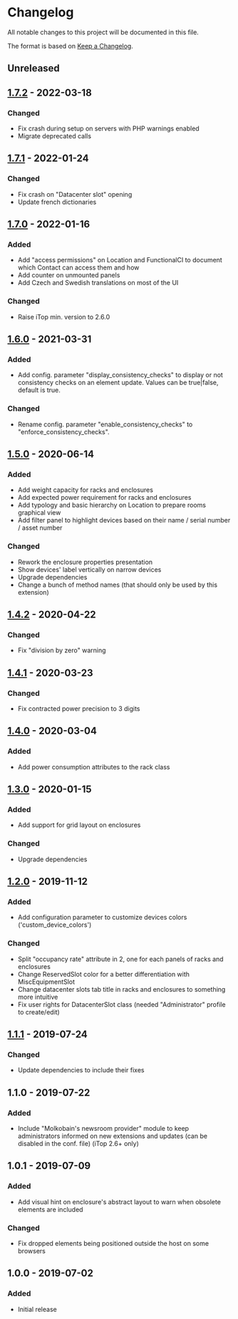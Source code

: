 # Changelog
All notable changes to this project will be documented in this file.

The format is based on [Keep a Changelog](https://keepachangelog.com/en/1.0.0/).

## Unreleased

## [1.7.2] - 2022-03-18
### Changed
- Fix crash during setup on servers with PHP warnings enabled
- Migrate deprecated calls

## [1.7.1] - 2022-01-24
### Changed
- Fix crash on "Datacenter slot" opening
- Update french dictionaries

## [1.7.0] - 2022-01-16
### Added
- Add "access permissions" on Location and FunctionalCI to document which Contact can access them and how
- Add counter on unmounted panels
- Add Czech and Swedish translations on most of the UI

### Changed
- Raise iTop min. version to 2.6.0

## [1.6.0] - 2021-03-31
### Added
- Add config. parameter "display_consistency_checks" to display or not consistency checks on an element update. Values can be true|false, default is true.

### Changed
- Rename config. parameter "enable_consistency_checks" to "enforce_consistency_checks".

## [1.5.0] - 2020-06-14
### Added
- Add weight capacity for racks and enclosures
- Add expected power requirement for racks and enclosures
- Add typology and basic hierarchy on Location to prepare rooms graphical view
- Add filter panel to highlight devices based on their name / serial number / asset number

### Changed
- Rework the enclosure properties presentation
- Show devices' label vertically on narrow devices
- Upgrade dependencies
- Change a bunch of method names (that should only be used by this extension)

## [1.4.2] - 2020-04-22
### Changed
- Fix "division by zero" warning

## [1.4.1] - 2020-03-23
### Changed
- Fix contracted power precision to 3 digits

## [1.4.0] - 2020-03-04
### Added
- Add power consumption attributes to the rack class

## [1.3.0] - 2020-01-15
### Added
- Add support for grid layout on enclosures

### Changed
- Upgrade dependencies

## [1.2.0] - 2019-11-12
### Added
- Add configuration parameter to customize devices colors ('custom_device_colors')

### Changed
- Split "occupancy rate" attribute in 2, one for each panels of racks and enclosures
- Change ReservedSlot color for a better differentiation with MiscEquipmentSlot
- Change datacenter slots tab title in racks and enclosures to something more intuitive
- Fix user rights for DatacenterSlot class (needed "Administrator" profile to create/edit)

## [1.1.1] - 2019-07-24
### Changed
- Update dependencies to include their fixes

## 1.1.0 - 2019-07-22
### Added
- Include "Molkobain's newsroom provider" module to keep administrators informed on new extensions and updates (can be disabled in the conf. file) (iTop 2.6+ only)

## 1.0.1 - 2019-07-09
### Added
- Add visual hint on enclosure's abstract layout to warn when obsolete elements are included

### Changed
- Fix dropped elements being positioned outside the host on some browsers

## 1.0.0 - 2019-07-02
### Added
- Initial release

[Unreleased]: https://github.com/Molkobain/itop-datacenter-view-extended/compare/v1.7.2...HEAD
[1.7.2]: https://github.com/Molkobain/itop-datacenter-view-extended/releases/tag/v1.7.2
[1.7.1]: https://github.com/Molkobain/itop-datacenter-view-extended/releases/tag/v1.7.1
[1.7.0]: https://github.com/Molkobain/itop-datacenter-view-extended/releases/tag/v1.7.0
[1.6.0]: https://github.com/Molkobain/itop-datacenter-view-extended/releases/tag/v1.6.0
[1.5.0]: https://github.com/Molkobain/itop-datacenter-view-extended/releases/tag/v1.5.0
[1.4.2]: https://github.com/Molkobain/itop-datacenter-view-extended/releases/tag/v1.4.2
[1.4.1]: https://github.com/Molkobain/itop-datacenter-view-extended/releases/tag/v1.4.1
[1.4.0]: https://github.com/Molkobain/itop-datacenter-view-extended/releases/tag/v1.4.0
[1.3.0]: https://github.com/Molkobain/itop-datacenter-view-extended/releases/tag/v1.3.0
[1.2.0]: https://github.com/Molkobain/itop-datacenter-view-extended/releases/tag/v1.2.0
[1.1.1]: https://github.com/Molkobain/itop-datacenter-view-extended/releases/tag/v1.1.1
[1.1.0]: https://github.com/Molkobain/itop-datacenter-view-extended/releases/tag/v1.1.0
[1.0.1]: https://github.com/Molkobain/itop-datacenter-view-extended/releases/tag/v1.0.1
[1.0.0]: https://github.com/Molkobain/itop-datacenter-view-extended/releases/tag/v1.0.0
